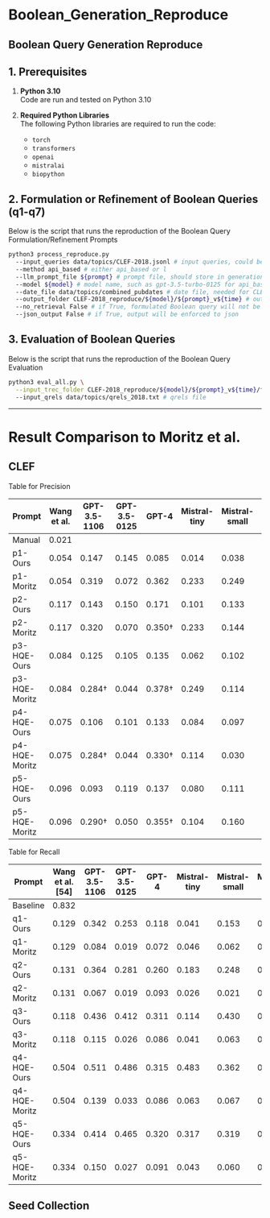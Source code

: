 # Boolean_Generation_Reproduce
Boolean Query Generation Reproduce
---

## 1. Prerequisites

1. **Python 3.10**  
   Code are run and tested on Python 3.10

2. **Required Python Libraries**  
    The following Python libraries are required to run the code:
    - `torch`
    - `transformers`
    - `openai`
    - `mistralai`
    - `biopython`

## 2. Formulation or Refinement of Boolean Queries (q1-q7)

Below is the script that runs the reproduction of the Boolean Query Formulation/Refinement Prompts
    
```bash
python3 process_reproduce.py
  --input_queries data/topics/CLEF-2018.jsonl # input queries, could be either CLEF-2018.jsonl or seed_collection.jsonl
  --method api_based # either api_based or l
  --llm_prompt_file ${prompt} # prompt file, should store in generation_prompts folder
  --model ${model} # model name, such as gpt-3.5-turbo-0125 for api_based and mistralai/Mistral-7B-Instruct-v0.2 for llm_based
  --date_file data/topics/combined_pubdates # date file, needed for CLEF, not Seed Collection
  --output_folder CLEF-2018_reproduce/${model}/${prompt}_v${time} # output folder
  --no_retrieval False # if True, formulated Boolean query will not be retrieved
  --json_output False # if True, output will be enforced to json
```


## 3. Evaluation of Boolean Queries

Below is the script that runs the reproduction of the Boolean Query Evaluation

```bash
python3 eval_all.py \
  --input_trec_folder CLEF-2018_reproduce/${model}/${prompt}_v${time}/final_trec_result \ # trec result folder
  --input_qrels data/topics/qrels_2018.txt # qrels file
```




---
# Result Comparison to Moritz et al.

## CLEF

Table for Precision

| Prompt       | Wang et al. | GPT-3.5-1106 | GPT-3.5-0125 | GPT-4  | Mistral-tiny | Mistral-small | Mistral-local | Zephyr |
|--------------|-------------|--------------|--------------|--------|--------------|---------------|---------------|--------|
| Manual       | 0.021       |              |              |        |              |               |               |        |
| p1-Ours      | 0.054       | 0.147        | 0.145        | 0.085  | 0.014        | 0.038         | 0.042         | 0.079  |
| p1-Moritz    | 0.054       | 0.319        | 0.072        | 0.362  | 0.233        | 0.249         | 0.281         | 0.122  |
| p2-Ours      | 0.117       | 0.143        | 0.150        | 0.171  | 0.101        | 0.133         | 0.123         | 0.108  |
| p2-Moritz    | 0.117       | 0.320        | 0.070        | 0.350† | 0.233        | 0.144         | 0.258         | 0.148  |
| p3-HQE-Ours  | 0.084       | 0.125        | 0.105        | 0.135  | 0.062        | 0.102         | 0.073         | 0.106  |
| p3-HQE-Moritz | 0.084       | 0.284†       | 0.044        | 0.378† | 0.249        | 0.114         | 0.160         | 0.099  |
| p4-HQE-Ours  | 0.075       | 0.106        | 0.101        | 0.133  | 0.084        | 0.097         | 0.062         | 0.114  |
| p4-HQE-Moritz | 0.075       | 0.284†       | 0.044        | 0.330† | 0.114        | 0.030         | 0.099         | 0.055  |
| p5-HQE-Ours  | 0.096       | 0.093        | 0.119        | 0.137  | 0.080        | 0.111         | 0.090         | 0.132  |
| p5-HQE-Moritz | 0.096       | 0.290†       | 0.050        | 0.355† | 0.104        | 0.160         | 0.181         | 0.129  |

Table for Recall

| Prompt | Wang et al. [54] | GPT-3.5-1106 | GPT-3.5-0125 | GPT-4 | Mistral-tiny | Mistral-small | Mistral-local | Zephyr |
|--------|-----------------|--------------|--------------|-------|--------------|---------------|---------------|--------|
| Baseline | 0.832 |              |              |       |              |               |               |        |
| q1-Ours | 0.129 | 0.342        | 0.253        | 0.118 | 0.041        | 0.153         | 0.075         | 0.041  |
| q1-Moritz | 0.129 | 0.084        | 0.019        | 0.072 | 0.046        | 0.062         | 0.037         | 0.015  |
| q2-Ours | 0.131 | 0.364        | 0.281        | 0.260 | 0.183        | 0.248         | 0.090         | 0.155  |
| q2-Moritz | 0.131 | 0.067        | 0.019        | 0.093 | 0.026        | 0.021         | 0.025         | 0.017  |
| q3-Ours | 0.118 | 0.436        | 0.412        | 0.311 | 0.114        | 0.430         | 0.205         | 0.169  |
| q3-Moritz | 0.118 | 0.115        | 0.026        | 0.086 | 0.041        | 0.063         | 0.038         | 0.007  |
| q4-HQE-Ours | 0.504 | 0.511        | 0.486        | 0.315 | 0.483        | 0.362         | 0.435         | 0.266  |
| q4-HQE-Moritz | 0.504 | 0.139        | 0.033        | 0.086 | 0.063        | 0.067         | 0.020         | 0.062  |
| q5-HQE-Ours | 0.334 | 0.414        | 0.465        | 0.320 | 0.317        | 0.319         | 0.483         | 0.290  |
| q5-HQE-Moritz | 0.334 | 0.150        | 0.027        | 0.091 | 0.043        | 0.060         | 0.053         | 0.005  |


## Seed Collection

